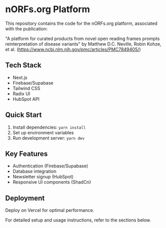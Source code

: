 # nORFs.org Platform

This repository contains the code for the nORFs.org platform, associated with the publication:

"A platform for curated products from novel open reading frames prompts reinterpretation of disease variants"
by Matthew D.C. Neville, Robin Kohze, et al.
(https://www.ncbi.nlm.nih.gov/pmc/articles/PMC7849405/)

## Tech Stack
- Next.js
- Firebase/Supabase
- Tailwind CSS
- Radix UI
- HubSpot API

## Quick Start
1. Install dependencies: `yarn install`
2. Set up environment variables
3. Run development server: `yarn dev`

## Key Features
- Authentication (Firebase/Supabase)
- Database integration
- Newsletter signup (HubSpot)
- Responsive UI components (ShadCn)

## Deployment
Deploy on Vercel for optimal performance.

For detailed setup and usage instructions, refer to the sections below.
